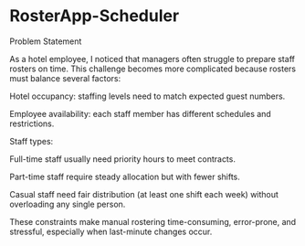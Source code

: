 # RosterApp-Scheduler
Problem Statement

As a hotel employee, I noticed that managers often struggle to prepare staff rosters on time. This challenge becomes more complicated because rosters must balance several factors:

Hotel occupancy: staffing levels need to match expected guest numbers.

Employee availability: each staff member has different schedules and restrictions.

Staff types:

Full-time staff usually need priority hours to meet contracts.

Part-time staff require steady allocation but with fewer shifts.

Casual staff need fair distribution (at least one shift each week) without overloading any single person.

These constraints make manual rostering time-consuming, error-prone, and stressful, especially when last-minute changes occur.

